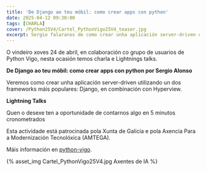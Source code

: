 ```yaml
---
title: 'De Django ao teu móbil: como crear apps con python'
date: 2025-04-12 09:30:00
tags: [CHARLA]
cover: /Python25V4/Cartel_PythonVigo25V4_teaser.jpg
excerpt: Sergio falaranos de como crear unha aplicación server-driven utilizando un dos frameworks máis populares: Django, en combinación con Hyperview
---
```



O vindeiro xoves 24 de abril, en colaboración co grupo de usuarios de Python Vigo, nesta ocasión temos charla e Lightnings talks.

<strong>De Django ao teu móbil: como crear apps con python por Sergio Alonso</strong>

Veremos como crear unha aplicación server-driven utilizando un dos frameworks máis populares: Django, en combinación con Hyperview.

<strong>Lightning Talks</strong>

Quen o desexe ten a oportunidade de contarnos algo en 5 minutos cronometrados

Esta actividade está patrocinada pola Xunta de Galicia e pola Axencia Para a Modernización Tecnolóxica (AMTEGA).

Máis información en [python-vigo](https://www.python-vigo.es).


{% asset_img Cartel_PythonVigo25V4.jpg Axentes de IA %}
